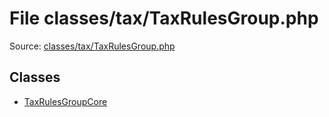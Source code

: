File classes/tax/TaxRulesGroup.php
=========
Source: [classes/tax/TaxRulesGroup.php](https://github.com/PrestaShop/PrestaShop/blob/1.6.1.1/classes/tax/TaxRulesGroup.php)


Classes
-------

* [TaxRulesGroupCore](class.TaxRulesGroupCore)

